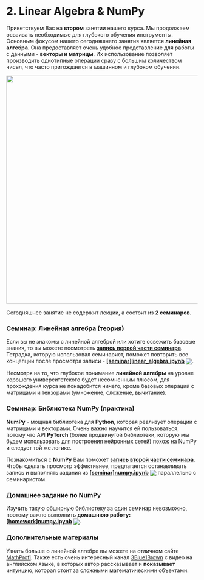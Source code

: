 
# 2. Linear Algebra & NumPy

Приветствуем Вас на **втором** занятии нашего курса. Мы продолжаем осваивать необходимые для глубокого обучения инструменты. Основным фокусом нашего сегодняшнего занятия является **линейная алгебра**. Она предоставляет очень удобное представление для работы с данными - **векторы и матрицы**. Их использование позволяет производить однотипные операции сразу с большим количеством чисел, что часто пригождается в машинном и глубоком обучении.

<p align=center>
  <img src="https://miro.medium.com/max/800/1*V83L4ydCdk21tXjP22VjXQ.jpeg" width=600>
</p>

Сегодняшнее занятие не содержит лекции, а состоит из **2 семинаров**. 

### Семинар: Линейная алгебра (теория)

Если вы не знакомы с линейной алгеброй или хотите освежить базовые знания, то вы можете посмотреть [**запись первой части семинара**](https://www.youtube.com/watch?v=ZF9jSlcpYOo&list=PL0Ks75aof3ThkitsZbUOEQg7Ybl5kB_s3&index=3). Тетрадка, которую использовал семинарист, поможет  повторить все концепции после просмотра записи - [**[seminar]linear_algebra.ipynb**](./[seminar]linear_algebra.ipynb) [<img src="https://colab.research.google.com/assets/colab-badge.svg" align="center">](https://colab.research.google.com/drive/1AB_gZm0EUenXwcF-kmTb2nTHapEt-2PB). 

Несмотря на то, что глубокое понимание **линейной алгебры** на уровне хорошего университетского будет несомненным плюсом, для прохождения курса не понадобится ничего, кроме базовых операций с матрицами и тензорами (умножение, сложение, вычитание).

### Семинар: Библиотека NumPy (практика)

**NumPy** - мощная библиотека для **Python**, которая реализует операции с матрицами и векторами. Очень важно научится ей пользоваться, потому что API **PyTorch** (более продвинутой библиотеки, которую мы будем использовать для построения нейронных сетей) похож на NumPy и следует той же логике.

Познакомиться с **NumPy** Вам поможет [**запись второй части семинара**](https://www.youtube.com/watch?v=kSbjRclCMOs&list=PL0Ks75aof3ThkitsZbUOEQg7Ybl5kB_s3&index=4). Чтобы сделать просмотр эффективнее, предлагается останавливать запись и выполнять задания из  [**[seminar]numpy.ipynb**](./[seminar]numpy.ipynb) [<img src="https://colab.research.google.com/assets/colab-badge.svg" align="center">](https://colab.research.google.com/drive/1g09YewT5tiORRHjNsvKM-59aL5wzHRnQB) параллельно с семинаристом.

### Домашнее задание по NumPy

Изучить такую обширную библиотеку за один семинар невозможно, поэтому важно выполнить **домашнюю работу:** [**[homework]numpy.ipynb**](./[homework]numpy.ipynb) [<img src="https://colab.research.google.com/assets/colab-badge.svg" align="center">](https://colab.research.google.com/drive/1ZwgR3ANspp4QMWY_J9Pf6UBsNkvovWhz). 

### Дополнительные материалы

Узнать больше о линейной алгебре вы можете на отличном сайте [MathProfi](http://www.mathprofi.ru/vektory_dlya_chainikov.html). Также есть очень интересный канал [3Blue1Brown](https://www.youtube.com/watch?v=fNk_zzaMoSs) с видео на английском языке, в которых автор рассказывает и **показывает** интуицию, которая стоит за сложными математическими объектами.
